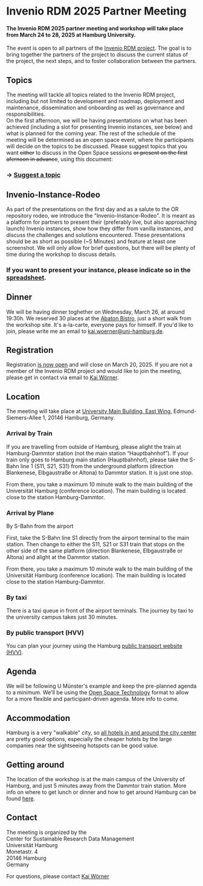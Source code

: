 # Invenio RDM 2025 Partner Meeting

#### The Invenio RDM 2025 partner meeting and workshop will take place from March 24 to 28, 2025 at Hamburg University.
The event is open to all partners of the [Invenio RDM project](https://inveniosoftware.org/products/rdm/). The goal is to bring together the partners of the project to discuss the current status of the project, the next steps, and to foster collaboration between the partners.

## Topics
The meeting will tackle all topics related to the Invenio RDM project, including but not limited to development and roadmap, deployment and maintenance, dissemination and onboarding as well as governance and responsibilities.  
On the first afternoon, we will be having presentations on what has been achieved (including a slot for presenting Invenio instances, see below) and what is planned for the coming year. The rest of the schedule of the meeting will be determined as an open space event, where the participants will decide on the topics to be discussed. 
Please suggest topics that you want ~~either~~ to discuss in the Open Space sessions ~~or present on the first afernoon in advance~~, using this document:
### -> [Suggest a topic](https://cloud.uni-hamburg.de/s/t9wgtnpmQxeGKYA)


## Invenio-Instance-Rodeo
As part of the presentations on the first day and as a salute to the OR repository rodeo, we introduce the "Invenio-Instance-Rodeo". It is meant as a platform for partners to present their (preferably live, but also approaching launch) Invenio instances, show how they differ from vanilla instances, and discuss the challenges and solutions encountered. These presentations should be as short as possible (~5 Minutes) and feature at least one screenshot. We will only allow for brief questions, but there will be plenty of time during the workshop to discuss details.  
### If you want to present your instance, please indicate so in the [spreadsheet](https://cloud.uni-hamburg.de/s/8xg6eFYm4QoM7cC).

## Dinner
We will be having dinner toghether on Wednesday, March 26, at around 19:30h. We reserved 30 places at the [Abaton Bistro](http://www.abaton-bistro.de/), just a short walk from the workshop site. It's a-la-carte, everyone pays for himself. If you'd like to join, please write me an email to <kai.woerner@uni-hamburg.de>.

## Registration
Registration [is now open](https://www.conferences.uni-hamburg.de/e/invenio) and will close on March 20, 2025. If you are not a member of the Invenio RDM project and would like to join the meeting, please get in contact via email to [Kai Wörner](mailto:kai.woerner@uni-hamburg.de).
## Location
The meeting will take place at [University Main Building, East Wing](https://maps.app.goo.gl/rcRN1qw7tDs4WBoy8), Edmund-Siemers-Allee 1, 20146 Hamburg, Germany. 
### Arrival by Train
If you are travelling from outside of Hamburg, please alight the train at Hamburg-Dammtor station (not the main station “Hauptbahnhof”). If your train only goes to Hamburg main station (Hauptbahnhof), please take the S-Bahn line 1 (S11, S21, S31) from the underground platform (direction Blankenese, Elbgaustraße or Altona) to Dammtor station. It is just one stop.

From there, you take a maximum 10 minute walk to the main building of the Universität Hamburg (conference location). The main building is located close to the station Hamburg-Dammtor.

### Arrival by Plane
By S-Bahn from the airport

First, take the S-Bahn line S1 directly from the airport terminal to the main station. Then change to either the S11, S21 or S31 train that stops on the other side of the same platform (direction Blankenese, Elbgaustraße or Altona) and alight at the Dammtor station.

From there, you take a maximum 10 minute walk to the main building of the Universität Hamburg (conference location). The main building is located close to the station Hamburg-Dammtor.

### By taxi

There is a taxi queue in front of the airport terminals. The journey by taxi to the university campus takes just 30 minutes.

### By public transport (HVV)
You can plan your journey using the Hamburg [public transport website (HVV)](https://www.hvv.de/en). 


## Agenda
We will be following U Münster's example and keep the pre-planned agenda to a minimum. We'll be using the [Open Space Technology](https://en.wikipedia.org/wiki/Open_Space_Technology) format to allow for a more flexible and participant-driven agenda. More info to come.

## Accommodation
Hamburg is a very "walkable" city, so [all hotels in and around the city center](https://www.booking.com/searchresults.de.html?label=gen173nr-1BCAEoggI46AdIM1gEaDuIAQGYAQe4AQfIAQzYAQHoAQGIAgGoAgO4AryL3LYGwAIB0gIkMGVmNTI3MWUtMThjZi00ZDJkLTliZTQtZGVjOGJiZTAwZTky2AIF4AIB&sid=a55c0198137463bab24f154a0206ec9f&aid=304142&ss=Edmund-Siemers-Allee+1%2C+Eimsb%C3%BCttel%2C+Deutschland&efdco=1&lang=de&dest_id=ChIJ0a2BwDyPsUcRQyZnMbVZnvY&dest_type=region&place_id=ChIJ0a2BwDyPsUcRQyZnMbVZnvY&latitude=53.5629908&longitude=9.9884069&ac_position=0&ac_click_type=g&ac_langcode=de&ac_suggestion_list_length=1&search_selected=true&search_pageview_id=63655a1e82881072&checkin=2025-03-23&checkout=2025-03-28&group_adults=1&no_rooms=1&group_children=0&order=distance_from_search&nflt=price%3DEUR-min-150-1%3Bdistance%3D3000) are pretty good options, especially the cheaper hotels by the large companies near the sightseeing hotspots can be good value.

## Getting around
The location of the workshop is at the main campus of the University of Hamburg, and just 5 minutes away from the Dammtor train station. More info on where to get lunch or dinner and how to get around Hamburg can be found [here](gettingaround.md).

## Contact
The meeting is organized by the   
Center for Sustainable Research Data Management  
Universität Hamburg  
Monetastr. 4  
20146 Hamburg  
Germany  

 For questions, please contact
 [Kai Wörner](mailto:kai.woerner@uni-hamburg.de)
